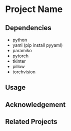 # Project Name

## Dependencies
- python
- yaml (pip install pyyaml)
- paramiko
- pytorch
- tkinter
- pillow
- torchvision

## Usage

## Acknowledgement

## Related Projects
